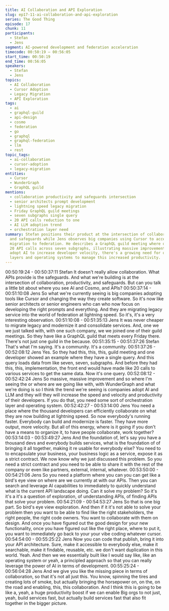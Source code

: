 ```yaml
---
title: AI Collaboration and API Exploration
slug: ep17-11-ai-collaboration-and-api-exploration
series: The Good Thing
episode: 17
chunk: 11
participants:
  - Stefan
  - Jens
segment: AI-powered development and federation acceleration
timecode: 00:50:19 – 00:56:05
start_time: 00:50:19
end_time: 00:56:05
speakers:
  - Stefan
  - Jens
topics:
  - AI Collaboration
  - Cursor Adoption
  - Legacy Migration
  - API Exploration
tags:
  - ai
  - graphql-guild
  - api-design
  - cosmo
  - federation
  - go
  - graphql
  - graphql-federation
  - llm
  - rest
topic_tags:
  - ai-collaboration
  - cursor-adoption
  - legacy-migration
entities:
  - Cursor
  - WunderGraph
  - GraphQL guild
mentions:
  - collaboration productivity and safeguards intersection
  - senior architects prompt development
  - lightning speed legacy migration
  - Friday GraphQL guild meetings
  - seven subgraphs single query
  - 20 API calls reduction to one
  - AI LLM adoption trend
  - orchestration layer need
summary: Stefan positions their product at the intersection of collaboration, productivity,
  and safeguards while Jens observes big companies using Cursor to accelerate legacy
  migration to federation. He describes a GraphQL guild meeting where one query replaced
  20 API calls across seven subgraphs, illustrating massive improvements. As companies
  adopt AI to increase developer velocity, there's a growing need for orchestration
  layers and operating systems to manage this increased productivity.
---
```


00:50:19:24 - 00:50:37:11
Stefan
It doesn't really allow collaboration. What APIs provide is the safeguards. And what we're
building is at the intersection of collaboration, productivity, and safeguards. But can you talk a
little bit about where you see AI and Cosmo, and APIs?
00:50:37:14 - 00:51:10:08
Jens
So what we're currently seeing is big companies adopting tools like Cursor and changing the
way they create software. So it's now like senior architects or senior engineers who can who
now focus on developing the right prompts and everything. And they are migrating legacy
service into the world of federation at lightning speed. So it's, it's a very interesting observation.
00:51:10:08 - 00:51:35:13
Jens
It was never cheaper to migrate legacy and modernize it and consolidate services. And, one we
we just talked with, with one such company, we we joined one of their guild meetings. So they
have like a GraphQL guild that meets every Friday there. There's not just one guild in the
because.
00:51:35:15 - 00:51:37:26
Stefan
That's what I'm saying. It's a community. It's a community.
00:51:37:26 - 00:52:08:12
Jens
Yes. So they had this, this, this, guild meeting and one developer showed an example where
they have a single query. And this query loads data from like seven, seven, subgraphs. And
before they had this, this, implementation, the front end would have made like 20 calls to
various services to get the same data. Now it's one query.
00:52:08:12 - 00:52:42:24
Jens
So massive, massive improvement and so where I'm seeing the or where are we going like with,
with WunderGraph and what we're doing is so I think the trend we're seeing is companies adopt
AI and LLM and they will they will increase the speed and velocity and productivity of their
developers. If you do that, you need some sort of orchestration layer and operating system.
00:52:42:27 - 00:53:14:00
Jens
You need a place where the thousand developers can efficiently collaborate on what they are
now building at lightning speed. So now everybody's running faster. Everybody can build and
modernize is faster. They have more output, more velocity. But all of this energy, where is it
going if you don't have a means to organize it, to have people collaborate, work together?
00:53:14:03 - 00:53:49:27
Jens
And the foundation of, let's say you have a thousand devs and everybody builds services, what
is the foundation of of bringing it all together, making it re usable for everybody else? You need
to to encapsulate your business, your business logic as a service, expose it as a strict contract.
We now know why we just discussed this problem. So you need a strict contract and you need
to be able to share it with the rest of the company or even like partners, external, internal,
whatever.
00:53:50:00 - 00:54:21:06
Jens
So you need a platform where you can you can get like a bird's eye view on where are we
currently at with our APIs. Then you can search and leverage AI capabilities to immediately to
quickly understand what is the current API landscape doing. Can it solve my problem? So it's it's
a it's a question of exploration, of understanding APIs, of finding APIs that solve your problem.
00:54:21:09 - 00:54:53:27
Jens
So that is one big part. So bird's eye view exploration. And then if it it's not able to solve your
problem then you want to be able to find like the right stakeholders, the right people, the right
code owners. You want to collaborate with them on design. And once you have figured out the
good design for your new functionality, once you have figured out like the right place, where to
put it, you want to immediately go back to your your vibe coding whatever cursor.
00:54:54:00 - 00:55:25:22
Jens
Now you can code that publish, bring it into your API architecture. Sure, make it accessible to
everybody else, make it searchable, make it findable, reusable, etc. we don't want duplication in
this world. Yeah. And then we we essentially built like I would say like, like an operating system
or yeah, a principled approach so that you can really leverage the power of AI in terms of
development.
00:55:25:24 - 00:56:04:28
Jens
And we give you like the missing piece in terms of collaboration, so that it's not all just this. You
know, spinning the tires and creating lots of smoke, but actually bringing the horsepower on, on
the, on the road and enabling, this, this collaboration. And I think this is going to be like a, yeah,
a huge productivity boost if we can enable Big orgs to not just, yeah, build services fast, but
actually build services fast that also fit together in the bigger picture.